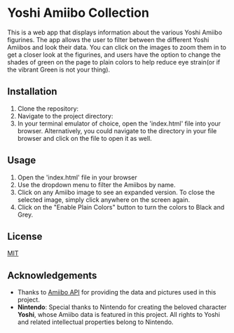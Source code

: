 # Yoshi Amiibo Collection

This is a web app that displays information about the various Yoshi Amiibo figurines. The app allows the user to filter between the different Yoshi Amiibos and look their data. You can click on the images to zoom them in to get a closer look at the figurines, and users have the option to change the shades of green on the page to plain colors to help reduce eye strain(or if the vibrant Green is not your thing). 

## Installation

1. Clone the repository:
2. Navigate to the project directory:
3. In your terminal emulator of choice, open the 'index.html' file into your browser. Alternatively, you could navigate to the directory in your file browser and click on the file to open it as well.

## Usage

1. Open the 'index.html' file in your browser
2. Use the dropdown menu to filter the Amiibos by name.
3. Click on any Amiibo image to see an expanded version. To close the selected image, simply click anywhere on the screen again.
4. Click on the "Enable Plain Colors" button to turn the colors to Black and Grey.

## License

[MIT](https://choosealicense.com/licenses/mit/)

## Acknowledgements
- Thanks to [Amiibo API](https://www.amiiboapi.com/) for providing the data and pictures used in this project.
- **Nintendo**: Special thanks to Nintendo for creating the beloved character **Yoshi**, whose Amiibo data is featured in this project. All rights to Yoshi and related intellectual properties belong to Nintendo.